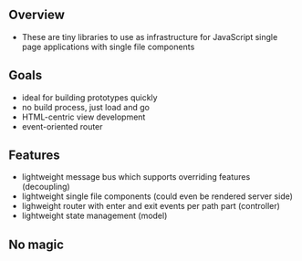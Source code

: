 
## Overview
- These are tiny libraries to use as infrastructure for JavaScript single page applications with single file components

## Goals
- ideal for building prototypes quickly
- no build process, just load and go
- HTML-centric view development
- event-oriented router

## Features
- lightweight message bus which supports overriding features (decoupling)
- lightweight single file components (could even be rendered server side)
- lighweight router with enter and exit events per path part (controller)
- lightweight state management (model)

## No magic
